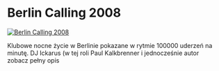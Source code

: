 Berlin Calling 2008 
=============
[![Berlin Calling 2008 ](http://vidos.pl/images/player.gif)](http://vidos.pl/berlin-calling-2008)

 Klubowe nocne życie w Berlinie pokazane w rytmie 100000 uderzeń na minutę. DJ Ickarus (w tej roli Paul Kalkbrenner i jednocześnie autor zobacz pełny opis
